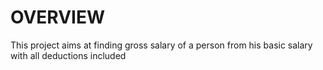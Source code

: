 # OVERVIEW
This project aims at finding gross salary of a person from his basic salary with all deductions included

